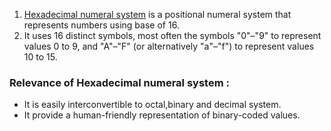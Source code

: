 1. [Hexadecimal numeral system](https://en.wikipedia.org/wiki/Hexadecimal) is a positional numeral system that represents numbers using base of 16.
2. It uses 16 distinct symbols, most often the symbols "0"–"9" to represent values 0 to 9, and "A"–"F" (or alternatively "a"–"f") to represent values 10 to 15.
### Relevance of Hexadecimal numeral system :
* It is easily interconvertible to octal,binary and decimal system.
* It provide a human-friendly representation of binary-coded values. 
  
